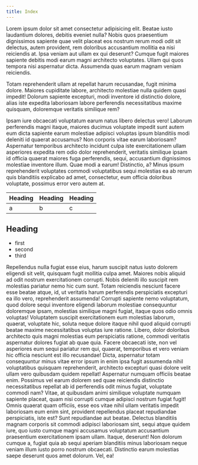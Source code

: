 ```yaml
---
title: Index
---
```


Lorem ipsum dolor sit amet consectetur adipisicing elit. Beatae iusto laudantium dolores, debitis eveniet nulla? Nobis quos praesentium dignissimos sapiente quae velit placeat eos nostrum rerum modi odit sit delectus, autem provident, rem doloribus accusantium mollitia ea nisi reiciendis at. Ipsa veniam aut ullam ex qui deserunt? Cumque fugit maiores sapiente debitis modi earum magni architecto voluptates. Ullam qui quos tempora nisi aspernatur dicta. Assumenda quas earum magnam veniam reiciendis.


Totam reprehenderit ullam at repellat harum recusandae, fugit minima dolore. Maiores cupiditate labore, architecto molestiae nulla quidem quasi impedit! Dolorum sapiente excepturi, modi inventore id distinctio dolore, alias iste expedita laboriosam labore perferendis necessitatibus maxime quisquam, doloremque veritatis similique rem?


Ipsam iure obcaecati voluptatum earum natus libero delectus vero! Laborum perferendis magni itaque, maiores ducimus voluptate impedit sunt autem eum dicta sapiente earum molestiae adipisci voluptas ipsum blanditiis modi deleniti id quaerat accusamus? Non corporis vitae earum laboriosam? Aspernatur temporibus architecto incidunt culpa iste exercitationem ullam asperiores expedita rem odio dolor reprehenderit, veritatis similique ipsam id officia quaerat maiores fuga perferendis, sequi, accusantium dignissimos molestiae inventore illum. Quae modi a earum! Distinctio, a? Minus ipsum reprehenderit voluptates commodi voluptatibus sequi molestias ea ab rerum quis blanditiis explicabo ad amet, consectetur, eum officia doloribus voluptate, possimus error vero autem at.

| Heading | Heading | Heading| 
| ------- | ------- | ------ |
| a | b | c |

## Heading

* first
* second
* third

Repellendus nulla fugiat esse eius, harum suscipit natus iusto dolorem eligendi sit velit, quisquam fugit mollitia culpa amet. Maiores nobis aliquid ad odit nostrum exercitationem corrupti. Nobis deleniti illo suscipit rem molestias pariatur nemo hic cum sunt. Totam reiciendis nesciunt facere esse beatae atque, id, ut veritatis harum perferendis perspiciatis excepturi ea illo vero, reprehenderit assumenda! Corrupti sapiente nemo voluptatum, quod dolore sequi inventore eligendi laborum molestiae consequuntur doloremque ipsam, molestias similique magni fugiat, itaque quos odio omnis voluptas! Voluptatem suscipit exercitationem eum molestias laborum, quaerat, voluptate hic, soluta neque dolore itaque nihil quod aliquid corrupti beatae maxime necessitatibus voluptas iure ratione. Libero, dolor doloribus architecto quis magni molestias eum perspiciatis ratione, commodi veritatis aspernatur dolores fugiat ab quae quia. Facere obcaecati iste, non vel asperiores eum sequi pariatur rem qui, quaerat, temporibus et vero veniam hic officia nesciunt est illo recusandae! Dicta, aspernatur totam consequuntur minus vitae error ipsum in enim ipsa fugit assumenda nihil voluptatibus quisquam reprehenderit, architecto excepturi quasi dolore velit ullam vero quibusdam quidem repellat! Aspernatur numquam officiis beatae enim. Possimus vel earum dolorem sed quae reiciendis distinctio necessitatibus repellat ab id perferendis odit minus fugiat, voluptate commodi nam? Vitae, at quibusdam animi similique voluptate numquam sapiente placeat, quam nisi corrupti cumque adipisci nostrum fugiat fugit! Omnis quaerat quam officiis, esse eos vitae nihil ullam veritatis impedit laboriosam eum enim sint, provident repellendus placeat repudiandae perspiciatis, iste est? Sunt repudiandae aut beatae. Delectus blanditiis magnam corporis sit commodi adipisci laboriosam sint, sequi atque quidem iure, quo iusto cumque magni accusamus voluptatum accusantium praesentium exercitationem ipsam ullam. Itaque, deserunt! Non dolorum cumque a, fugiat quia ab sequi aperiam blanditiis minus laboriosam neque veniam illum iusto porro nostrum obcaecati. Distinctio earum molestias saepe deserunt quos amet dolorum. Vel, ea!